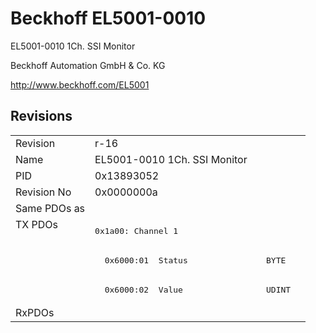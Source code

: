 # Beckhoff EL5001-0010

EL5001-0010 1Ch. SSI Monitor

Beckhoff Automation GmbH & Co. KG

http://www.beckhoff.com/EL5001

## Revisions
<table>
<tr >
<td>Revision</td>
<td>r-16</td>
</tr>
<tr >
<td>Name</td>
<td>EL5001-0010 1Ch. SSI Monitor</td>
</tr>
<tr >
<td>PID</td>
<td>0x13893052</td>
</tr>
<tr >
<td>Revision No</td>
<td>0x0000000a</td>
</tr>
<tr >
<td>Same PDOs as</td>
<td></td>
</tr>
<tr class="txpdo">
<td rowspan=3 valign=top>TX PDOs</td>
<td><pre>0x1a00: Channel 1</pre></td>
<td></td>
</tr>
<tr class="txpdo">
<td><pre>  0x6000:01  Status                BYTE</pre></td>
</tr>
<tr class="txpdo">
<td><pre>  0x6000:02  Value                 UDINT</pre></td>
</tr>
<tr >
<td>RxPDOs</td>
<td></td>
</tr>
</table>
